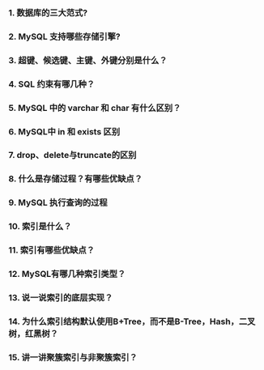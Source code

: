 ### 1. 数据库的三大范式?
### 2. MySQL 支持哪些存储引擎?
### 3. 超键、候选键、主键、外键分别是什么？
### 4. SQL 约束有哪几种？
### 5. MySQL 中的 varchar 和 char 有什么区别？
### 6. MySQL中 in 和 exists 区别
### 7. drop、delete与truncate的区别
### 8. 什么是存储过程？有哪些优缺点？
### 9. MySQL 执行查询的过程
### 10. 索引是什么？
### 11. 索引有哪些优缺点？
### 12. MySQL有哪几种索引类型？
### 13. 说一说索引的底层实现？
### 14. 为什么索引结构默认使用B+Tree，而不是B-Tree，Hash，二叉树，红黑树？
### 15. 讲一讲聚簇索引与非聚簇索引？
